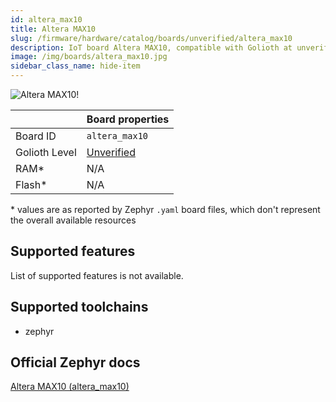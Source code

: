 ```yaml
---
id: altera_max10
title: Altera MAX10
slug: /firmware/hardware/catalog/boards/unverified/altera_max10
description: IoT board Altera MAX10, compatible with Golioth at unverified level.
image: /img/boards/altera_max10.jpg
sidebar_class_name: hide-item
---
```


[//]: # (This is an auto-generated file, do not edit! Changes to it will be lost upon re-generation)

![Altera MAX10!](/img/boards/altera_max10.jpg "Altera MAX10")

|                | Board properties     |
| -------------  | -------------------- |
| Board ID       | `altera_max10` |
| Golioth Level  | [Unverified](/firmware/hardware#unverified-boards) |
| RAM*           | N/A |
| Flash*         | N/A |

\* values are as reported by Zephyr `.yaml` board files, which don't represent the overall available resources



## Supported features

List of supported features is not available.

## Supported toolchains

* zephyr

## Official Zephyr docs

[Altera MAX10 (altera_max10)](https://docs.zephyrproject.org/latest/boards/altr/max10/doc/index.html)
